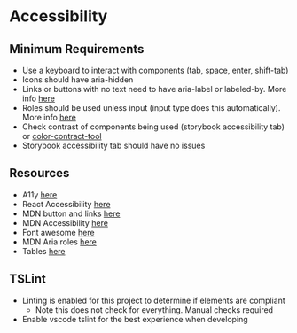 # Accessibility

## Minimum Requirements
* Use a keyboard to interact with components (tab, space, enter, shift-tab)
* Icons should have aria-hidden
* Links or buttons with no text need to have aria-label or labeled-by. More info [here](http://fontawesome.io/accessibility/)
* Roles should be used unless input (input type does this automatically). More info  [here](https://developer.mozilla.org/en-US/docs/Web/Accessibility/ARIA/ARIA_Techniques)
* Check contrast of components being used (storybook accessibility tab) or [color-contract-tool](https://webaim.org/resources/contrastchecker/)
* Storybook accessibility tab should have no issues

## Resources
* A11y [here](http://a11yproject.com/checklist.html)
* React Accessibility [here](https://reactjs.org/docs/accessibility.html)
* MDN button and links [here](https://developer.mozilla.org/en-US/docs/Web/Accessibility/ARIA/ARIA_Techniques/Using_the_button_role)
* MDN Accessibility [here](https://developer.mozilla.org/en-US/docs/Web/Accessibility/ARIA)
* Font awesome [here](http://fontawesome.io/accessibility/)
* MDN Aria roles [here](https://developer.mozilla.org/en-US/docs/Web/Accessibility/ARIA/ARIA_Techniques)
* Tables [here](https://webaim.org/techniques/tables/data)

## TSLint
- Linting is enabled for this project to determine if elements are compliant
    * Note this does not check for everything. Manual checks required
- Enable vscode tslint for the best experience when developing